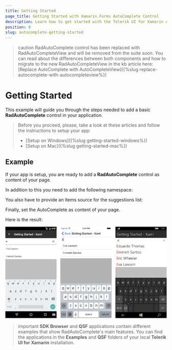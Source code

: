 ```yaml
---
title: Getting Started
page_title: Getting Started with Xamarin.Forms AutoComplete Control
description: Learn how to get started with the Telerik UI for Xamarin Autocomplete control
position: 0
slug: autocomplete-getting-started
---
```


>caution RadAutoComplete control has been replaced with RadAutoCompleteView and will be removed from the suite soon. You can read about the differences between both components and how to migrate to the new RadAutoCompleteView in the kb article here: [Replace AutoComplete with AutoCompleteView]({%slug replace-autocomplete-with-autocompleteview%})

# Getting Started
   
This example will guide you through the steps needed to add a basic **RadAutoComplete** control in your application.

>Before you proceed, please, take a look at these articles and follow the instructions to setup your app:
>
>- [Setup on Windows]({%slug getting-started-windows%})
>- [Setup on Mac]({%slug getting-started-mac%})


## Example

If your app is setup, you are ready to add a **RadAutoComplete** control as content of your page.

<snippet id='autocomplete-getting-started-xaml'/>
<snippet id='autocomplete-getting-started-csharp'/>

In addition to this you need to add the following namespace:

<snippet id='xmlns-telerikinput'/>
<snippet id='ns-telerikinput'/>

You also have to provide an items source for the suggestions list:

<snippet id='autocomplete-getting-started-items-source'/>

Finally, set the AutoComplete as content of your page.

Here is the result:

![AutoComplete Getting Started Example](../images/autocomplete-getting-started.png "AutoComplete Getting Started Example")

>important **SDK Browser** and **QSF** applications contain different examples that show RadAutoComplete's main features. You can find the applications in the **Examples** and **QSF** folders of your local **Telerik UI for Xamarin** installation.